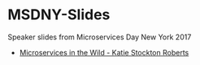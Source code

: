 # MSDNY-Slides
Speaker slides from Microservices Day New York 2017

- [Microservices in the Wild - Katie Stockton Roberts](https://github.com/katie-roberts/presentations/tree/master/BBCMicroservicesInTheWild)

